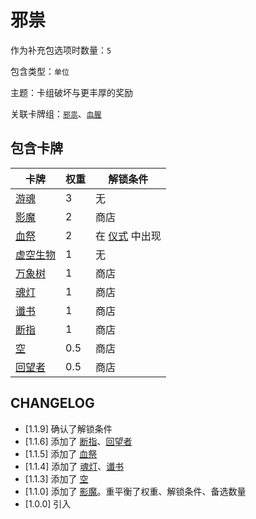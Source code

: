 # 邪祟

作为补充包选项时数量：`5`

包含类型：`单位`

主题：卡组破坏与更丰厚的奖励

关联卡牌组：[`邪祟`](邪祟.md)、[`血腥`](血腥.md)

## 包含卡牌

卡牌 | 权重 | 解锁条件
--- | --- | ---
[游魂](../卡牌/游魂.md) | 3 | 无
[影魔](../卡牌/影魔.md) | 2 | 商店
[血祭](../卡牌/血祭.md) | 2 | 在 [仪式](仪式.md) 中出现
[虚空生物](../卡牌/虚空生物.md) | 1 | 无
[万象树](../卡牌/万象树.md) | 1 | 商店
[魂灯](../卡牌/魂灯.md) | 1 | 商店
[谶书](../卡牌/谶书.md) | 1 | 商店
[断指](../卡牌/断指.md) | 1 | 商店
[空](../卡牌/空.md) | 0.5 | 商店
[回望者](../卡牌/回望者.md) | 0.5 | 商店

## CHANGELOG

- [1.1.9] 确认了解锁条件
- [1.1.6] 添加了 [断指](../卡牌/断指.md)、[回望者](../卡牌/回望者.md)
- [1.1.5] 添加了 [血祭](../卡牌/血祭.md)
- [1.1.4] 添加了 [魂灯](../卡牌/魂灯.md)、[谶书](../卡牌/谶书.md)
- [1.1.3] 添加了 [空](../卡牌/空.md)
- [1.1.0] 添加了 [影魔](../卡牌/影魔.md)。重平衡了权重、解锁条件、备选数量
- [1.0.0] 引入
